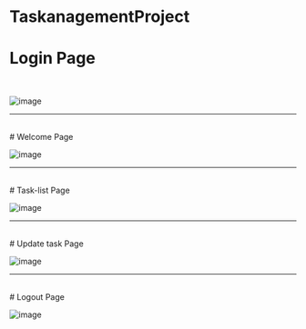 # TaskanagementProject
# Login Page
<br />

![image](https://github.com/rishu6263/TaskanagementProject/assets/107019555/4b7d4e4d-eed3-4d56-b087-3a9a4afd3dbf)
<hr />
<br />
# Welcome Page

![image](https://github.com/rishu6263/TaskanagementProject/assets/107019555/db1ff390-8313-481a-8401-b3c5f6102348)
<hr />
<br />
# Task-list Page

![image](https://github.com/rishu6263/TaskanagementProject/assets/107019555/f3cc1a45-28d9-4bcd-94c2-7672236366ed)
<hr />
<br />
# Update task Page

![image](https://github.com/rishu6263/TaskanagementProject/assets/107019555/19d8b67d-b95e-4c83-8f71-56c0586a4b6f)
<hr />
<br />
# Logout Page

![image](https://github.com/rishu6263/TaskanagementProject/assets/107019555/d2dca74d-529f-48d1-8d66-124264ffdb68)



